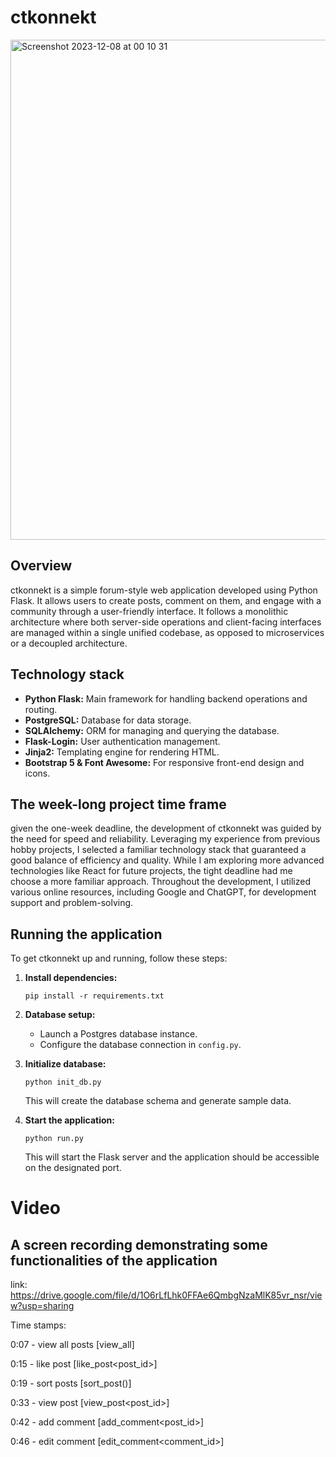 # ctkonnekt
<img width="800" alt="Screenshot 2023-12-08 at 00 10 31" src="https://github.com/hermanolvik/ctkonnekt/assets/72079200/23803465-e7f1-4511-80bc-4c2864cdd6f3">

## Overview
ctkonnekt is a simple forum-style web application developed using Python Flask. It allows users to create posts, comment on them, and engage with a community through a user-friendly interface. It follows a monolithic architecture where both server-side operations and client-facing interfaces are managed within a single unified codebase, as opposed to microservices or a decoupled architecture.

## Technology stack
- **Python Flask:** Main framework for handling backend operations and routing.
- **PostgreSQL:** Database for data storage.
- **SQLAlchemy:** ORM for managing and querying the database.
- **Flask-Login:** User authentication management.
- **Jinja2:** Templating engine for rendering HTML.
- **Bootstrap 5 & Font Awesome:** For responsive front-end design and icons.

## The week-long project time frame
given the one-week deadline, the development of ctkonnekt was guided by the need for speed and reliability. Leveraging my experience from previous hobby projects, I selected a familiar technology stack that guaranteed a good balance of efficiency and quality. While I am exploring more advanced technologies like React for future projects, the tight deadline had me choose a more familiar approach. Throughout the development, I utilized various online resources, including Google and ChatGPT, for development support and problem-solving.

## Running the application
To get ctkonnekt up and running, follow these steps:

1. **Install dependencies:**
   ```
   pip install -r requirements.txt
   ```

2. **Database setup:**
    - Launch a Postgres database instance.
    - Configure the database connection in `config.py`.

3. **Initialize database:**
   ```
   python init_db.py
   ```
   This will create the database schema and generate sample data.

4. **Start the application:**
   ```
   python run.py
   ```
   This will start the Flask server and the application should be accessible on the designated port.


# Video
## A screen recording demonstrating some functionalities of the application

link: https://drive.google.com/file/d/1O6rLfLhk0FFAe6QmbgNzaMlK85vr_nsr/view?usp=sharing

Time stamps:

0:07 - view all posts [view_all]

0:15 - like post [like_post<post_id>]

0:19 - sort posts [sort_post()]

0:33 - view post [view_post<post_id>]

0:42 - add comment [add_comment<post_id>]

0:46 - edit comment [edit_comment<comment_id>]
